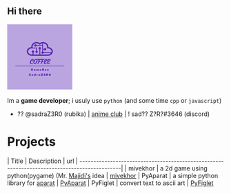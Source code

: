 ## Hi there
<img algin="right" width="30%" src="./icon.png">

Im a **game developer**;
i usuly use `python` (and some time `cpp` or `javascript`)

- ?? @sadraZ3R0 (rubika) | [anime club](https://discord.gg/animeh) | ! sad?? Z?R?#3646 (discord)


Projects
========

| Title | Description | url 
| ---------------------------------------------------------------------------------------------|
| mivekhor | a 2d game using python(pygame) (Mr. [Majidi's](http://peymanmajidi.ir/) idea | [mivekhor](https://github.com/SadraZ3R0/mivekhor)
| PyAparat  | a simple python library for [aparat](https://aparat.com) | [PyAparat](https://github.com/SadraZ3R0/PyAparat)
| PyFiglet | convert text to ascii art | [PyFiglet](https://github.com/SadraZ3R0/Py-Figlet)